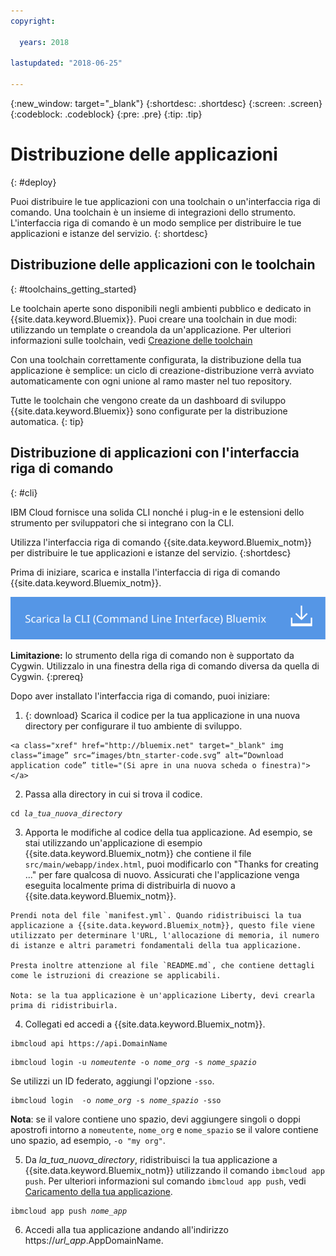 ```yaml
---
copyright:

  years: 2018

lastupdated: "2018-06-25"

---
```


{:new_window: target="_blank"}
{:shortdesc: .shortdesc}
{:screen: .screen}
{:codeblock: .codeblock}
{:pre: .pre}
{:tip: .tip}

# Distribuzione delle applicazioni
{: #deploy}

Puoi distribuire le tue applicazioni con una toolchain o un'interfaccia riga di comando. Una toolchain è un insieme di integrazioni dello strumento. L'interfaccia riga di comando è un modo semplice per distribuire le tue applicazioni e istanze del servizio.
{: shortdesc}

## Distribuzione delle applicazioni con le toolchain
{: #toolchains_getting_started}

Le toolchain aperte sono disponibili negli ambienti pubblico e dedicato in {{site.data.keyword.Bluemix}}. Puoi creare una toolchain in due modi: utilizzando un template o creandola da un'applicazione. Per ulteriori informazioni sulle toolchain, vedi [Creazione delle toolchain](../services/ContinuousDelivery/toolchains_working.html#toolchains_getting_started)

Con una toolchain correttamente configurata, la distribuzione della tua applicazione è semplice: un ciclo di creazione-distribuzione verrà avviato automaticamente con ogni unione al ramo master nel tuo repository.

Tutte le toolchain che vengono create da un dashboard di sviluppo {{site.data.keyword.Bluemix}} sono configurate per la distribuzione automatica.
{: tip}

## Distribuzione di applicazioni con l'interfaccia riga di comando
{: #cli}

IBM Cloud fornisce una solida CLI nonché i plug-in e le estensioni dello strumento per sviluppatori che si integrano con la CLI.

Utilizza l'interfaccia riga di comando {{site.data.keyword.Bluemix_notm}} per distribuire le tue applicazioni e istanze del servizio.
{:shortdesc}

Prima di iniziare, scarica e installa l'interfaccia di riga di comando {{site.data.keyword.Bluemix_notm}}.

<p>
<a class="xref" href="https://console.bluemix.net/docs/cli/index.html#overview" target="_blank" title="(Si apre in una nuova scheda o finestra)"><img class="image" src="images/btn_bx_commandline.svg" alt="Scarica IBM Cloud Developer Tools" /></a>
</p>

**Limitazione:** lo strumento della riga di comando non è supportato da Cygwin. Utilizzalo in una finestra della riga di comando diversa da quella di Cygwin.
{:prereq}

Dopo aver installato l'interfaccia riga di comando, puoi iniziare:

  1. {: download} Scarica il codice per la tua applicazione in una nuova directory per configurare il tuo ambiente di sviluppo.

    <a class="xref" href="http://bluemix.net" target="_blank" img class=“image” src=“images/btn_starter-code.svg” alt=“Download application code” title="(Si apre in una nuova scheda o finestra)"></a>

  2. Passa alla directory in cui si trova il codice.

  <pre class="pre"><code class="hljs">cd <var class="keyword varname">la_tua_nuova_directory</var></code></pre>

  3.  Apporta le modifiche al codice della tua applicazione. Ad esempio, se stai utilizzando un'applicazione di esempio {{site.data.keyword.Bluemix_notm}} che contiene il file `src/main/webapp/index.html`, puoi modificarlo con "Thanks for creating ..." per fare qualcosa di nuovo. Assicurati che l'applicazione venga eseguita localmente prima di distribuirla di nuovo a {{site.data.keyword.Bluemix_notm}}.

    Prendi nota del file `manifest.yml`. Quando ridistribuisci la tua applicazione a {{site.data.keyword.Bluemix_notm}}, questo file viene utilizzato per determinare l'URL, l'allocazione di memoria, il numero di istanze e altri parametri fondamentali della tua applicazione.

    Presta inoltre attenzione al file `README.md`, che contiene dettagli come le istruzioni di creazione se applicabili.

    Nota: se la tua applicazione è un'applicazione Liberty, devi crearla prima di ridistribuirla.

  4. Collegati ed accedi a {{site.data.keyword.Bluemix_notm}}.

  <pre class="pre"><code class="hljs">ibmcloud api https://api.<span class="keyword" data-hd-keyref="DomainName">DomainName</span></code></pre>

  <pre class="pre"><code class="hljs">ibmcloud login -u <var class="keyword varname" data-hd-keyref="user_ID">nomeutente</var> -o <var class="keyword varname" data-hd-keyref="org_name">nome_org</var> -s <var class="keyword varname" data-hd-keyref="space_name">nome_spazio</var></code></pre>

  Se utilizzi un ID federato, aggiungi l'opzione `-sso`.

  <pre class="pre"><code class="hljs">ibmcloud login  -o <var class="keyword varname" data-hd-keyref="org_name">nome_org</var> -s <var class="keyword varname" data-hd-keyref="space_name">nome_spazio</var> -sso</code></pre>

  **Nota**: se il valore contiene uno spazio, devi aggiungere singoli o doppi apostrofi intorno a `nomeutente`, `nome_org` e  `nome_spazio` se il valore contiene uno spazio, ad esempio, `-o "my org"`.

  5. Da <var class="keyword varname">la_tua_nuova_directory</var>, ridistribuisci la tua applicazione a {{site.data.keyword.Bluemix_notm}} utilizzando il comando `ibmcloud app push`. Per ulteriori informazioni sul comando `ibmcloud app push`, vedi [Caricamento della tua applicazione](/docs/starters/upload_app.html).

  <pre class="pre"><code class="hljs">ibmcloud app push <var class="keyword varname" data-hd-keyref="app_name">nome_app</var></code></pre>

  6. Accedi alla tua applicazione andando all'indirizzo https://<var class="keyword varname" data-hd-keyref="app_url">url_app</var>.<span class="keyword" data-hd-keyref="APPDomain">AppDomainName</span>.
